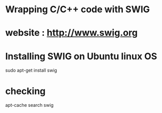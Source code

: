 # Wrapping C/C++ code with SWIG

# website : http://www.swig.org
# Installing SWIG on Ubuntu linux OS

sudo apt-get install swig

# checking 

apt-cache search swig


